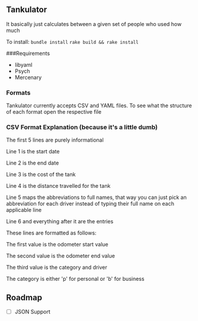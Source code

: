 
## Tankulator
It basically just calculates between a given set of people who used how much

To install:
`bundle install`
`rake build && rake install`

###Requirements
- libyaml
- Psych
- Mercenary

### Formats
Tankulator currently accepts CSV and YAML files. To see what the structure of each format open the respective file

### CSV Format Explanation (because it's a little dumb)
The first 5 lines are purely informational

Line 1 is the start date

Line 2 is the end date

Line 3 is the cost of the tank

Line 4 is the distance travelled for the tank

Line 5 maps the abbreviations to full names, that way you can just pick an abbreviation
for each driver instead of typing their full name on each applicable line

Line 6 and everything after it are the entries

These lines are formatted as follows:

The first value is the odometer start value

The second value is the odometer end value

The third value is the category and driver

The category is either 'p' for personal or 'b' for business

## Roadmap
- [ ] JSON Support
